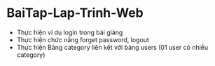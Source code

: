 # BaiTap-Lap-Trinh-Web  
- Thực hiện ví dụ login trong bài giảng  
- Thực hiện chức năng forget password, logout  
- Thực hiện Bảng category liên kết với bảng users (01 user có nhiều category)  
